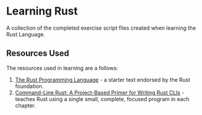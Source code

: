 # Learning Rust

A collection of the completed exercise script files created when learning the Rust Language.

## Resources Used

The resources used in learning are a follows:

1.  [The Rust Programming Language](https://doc.rust-lang.org/book/) - a starter text endorsed by the Rust foundation.
2.  [Command-Line Rust: A Project-Based Primer for Writing Rust CLIs](https://www.oreilly.com/library/view/command-line-rust/9781098109424/) - teaches Rust using a single small, complete, focused program in each chapter.
